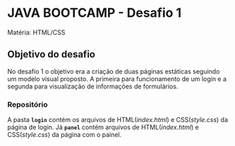 # JAVA BOOTCAMP - Desafio 1
Matéria: HTML/CSS

## Objetivo do desafio

No desafio 1 o objetivo era a criação de duas páginas estáticas seguindo um modelo visual proposto. A primeira para funcionamento de um login e a segunda para visualização de informações de formulários.

### Repositório
A pasta **``login``** contém os arquivos de HTML(*index.html*) e CSS(*style.css*) da página de login. Já **``panel``** contém arquivos de HTML(*index.html*) e CSS(*style.css*) da página com o painel.